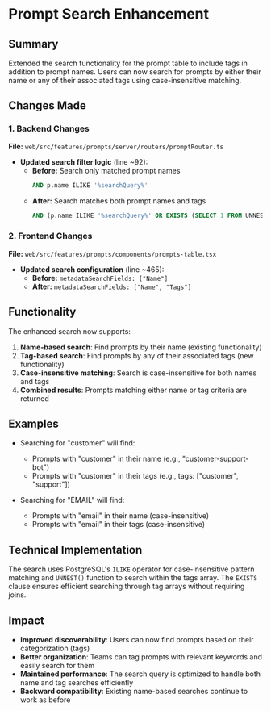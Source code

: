 # Prompt Search Enhancement

## Summary
Extended the search functionality for the prompt table to include tags in addition to prompt names. Users can now search for prompts by either their name or any of their associated tags using case-insensitive matching.

## Changes Made

### 1. Backend Changes
**File:** `web/src/features/prompts/server/routers/promptRouter.ts`

- **Updated search filter logic** (line ~92):
  - **Before:** Search only matched prompt names
    ```sql
    AND p.name ILIKE '%searchQuery%'
    ```
  - **After:** Search matches both prompt names and tags
    ```sql
    AND (p.name ILIKE '%searchQuery%' OR EXISTS (SELECT 1 FROM UNNEST(p.tags) AS tag WHERE tag ILIKE '%searchQuery%'))
    ```

### 2. Frontend Changes
**File:** `web/src/features/prompts/components/prompts-table.tsx`

- **Updated search configuration** (line ~465):
  - **Before:** `metadataSearchFields: ["Name"]`
  - **After:** `metadataSearchFields: ["Name", "Tags"]`

## Functionality

The enhanced search now supports:

1. **Name-based search**: Find prompts by their name (existing functionality)
2. **Tag-based search**: Find prompts by any of their associated tags (new functionality)
3. **Case-insensitive matching**: Search is case-insensitive for both names and tags
4. **Combined results**: Prompts matching either name or tag criteria are returned

## Examples

- Searching for "customer" will find:
  - Prompts with "customer" in their name (e.g., "customer-support-bot")
  - Prompts with "customer" in their tags (e.g., tags: ["customer", "support"])

- Searching for "EMAIL" will find:
  - Prompts with "email" in their name (case-insensitive)
  - Prompts with "email" in their tags (case-insensitive)

## Technical Implementation

The search uses PostgreSQL's `ILIKE` operator for case-insensitive pattern matching and `UNNEST()` function to search within the tags array. The `EXISTS` clause ensures efficient searching through tag arrays without requiring joins.

## Impact

- **Improved discoverability**: Users can now find prompts based on their categorization (tags)
- **Better organization**: Teams can tag prompts with relevant keywords and easily search for them
- **Maintained performance**: The search query is optimized to handle both name and tag searches efficiently
- **Backward compatibility**: Existing name-based searches continue to work as before